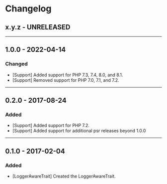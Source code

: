 Changelog
=========

## x.y.z - UNRELEASED

--------

## 1.0.0 - 2022-04-14

### Changed

* [Support] Added support for PHP 7.3, 7.4, 8.0, and 8.1.
* [Support] Removed support for PHP 7.0, 7.1, and 7.2.

--------

## 0.2.0 - 2017-08-24

### Added

* [Support] Added support for PHP 7.2.
* [Support] Added support for additional psr releases beyond 1.0.0

--------

## 0.1.0 - 2017-02-04

### Added

* [LoggerAwareTrait] Created the LoggerAwareTrait.
